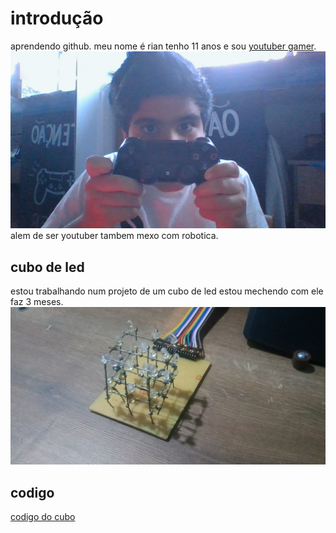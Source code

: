 # introdução
aprendendo github.
meu nome é rian tenho 11 anos e sou [youtuber gamer](https://www.youtube.com/channel/UC17rGqWCWZCaYqCSdwNYZeQ?view_as=subscriber).
[![RMB](WIN_20200419_17_24_20_Pro.jpg)](https://www.youtube.com/channel/UC17rGqWCWZCaYqCSdwNYZeQ?view_as=subscriber) alem de ser youtuber tambem mexo com robotica.
## cubo de led 
estou trabalhando num projeto de um cubo de led estou mechendo com ele faz 3 meses.
![cubo de led](P_20200907_210737.jpg)

## codigo
[codigo do cubo](https://makecode.microbit.org/_ERJF1tU7gd7P)
